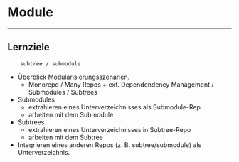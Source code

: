 # Module
_________________________________________

## Lernziele

```
    subtree / submodule
```

 * Überblick Modularisierungsszenarien.
   - Monorepo / Many Repos + ext. Dependendency Management / Submodules / Subtrees
 * Submodules
   - extrahieren eines Unterverzeichnisses als Submodule-Rep
   - arbeiten mit dem Submodule
 * Subtrees
   - extrahieren eines Unterverzeichnisses in  Subtree-Repo
   - arbeiten mit dem Subtree
 * Integrieren eines anderen Repos (z. B. subtree/submodule) als Unterverzeichnis.


